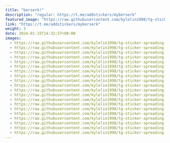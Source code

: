 ```yaml
---
title: "berserk!"
description: "regular: https://t.me/addstickers/myberserk"
featured_image: "https://raw.githubusercontent.com/kylelin1998/tg-sticker-spreading-worldwide-images/main/img/107594c1-16df-474f-bcc4-d071f56c1f5d.jpg"
link: "https://t.me/addstickers/myberserk"
weight: 3
date: 2024-01-15T14:32:57+08:00
images:
  - https://raw.githubusercontent.com/kylelin1998/tg-sticker-spreading-worldwide-images/main/img/107594c1-16df-474f-bcc4-d071f56c1f5d.jpg
  - https://raw.githubusercontent.com/kylelin1998/tg-sticker-spreading-worldwide-images/main/img/4587de04-dac5-44a7-aeba-49b955c0a063.jpg
  - https://raw.githubusercontent.com/kylelin1998/tg-sticker-spreading-worldwide-images/main/img/3e3bd601-28af-4880-9df7-2ebea28e94b9.jpg
  - https://raw.githubusercontent.com/kylelin1998/tg-sticker-spreading-worldwide-images/main/img/c9a79422-f13a-43a3-aabf-fa958cde6fca.jpg
  - https://raw.githubusercontent.com/kylelin1998/tg-sticker-spreading-worldwide-images/main/img/1f7d5d11-446d-4dcc-94f3-ec488f40b1c4.jpg
  - https://raw.githubusercontent.com/kylelin1998/tg-sticker-spreading-worldwide-images/main/img/595301b8-3d5c-4405-9c9b-fe7eee3b778a.jpg
  - https://raw.githubusercontent.com/kylelin1998/tg-sticker-spreading-worldwide-images/main/img/fbd6fd36-534e-43f8-8c11-8e2c6a191dea.jpg
  - https://raw.githubusercontent.com/kylelin1998/tg-sticker-spreading-worldwide-images/main/img/b0c505a4-0f2b-4f1a-b4ee-03c4f6449f84.jpg
  - https://raw.githubusercontent.com/kylelin1998/tg-sticker-spreading-worldwide-images/main/img/32d139f0-0d70-420c-b16b-92a691a23d24.jpg
  - https://raw.githubusercontent.com/kylelin1998/tg-sticker-spreading-worldwide-images/main/img/5993099d-1f5d-442c-8b00-32fc60d4539d.jpg
  - https://raw.githubusercontent.com/kylelin1998/tg-sticker-spreading-worldwide-images/main/img/e7fd6bd7-cef6-44a9-aabd-ff2cf6a1a451.jpg
  - https://raw.githubusercontent.com/kylelin1998/tg-sticker-spreading-worldwide-images/main/img/d6e055b1-e8a8-4c6d-9e00-7b1906a20bad.jpg
  - https://raw.githubusercontent.com/kylelin1998/tg-sticker-spreading-worldwide-images/main/img/0a148238-6a27-4648-b7d4-c6f5c7d0b99d.jpg
  - https://raw.githubusercontent.com/kylelin1998/tg-sticker-spreading-worldwide-images/main/img/c0423b2e-36bf-4b26-a88e-ed2a83a43951.jpg
  - https://raw.githubusercontent.com/kylelin1998/tg-sticker-spreading-worldwide-images/main/img/c175c938-d673-426b-8f1e-281ef91628d3.jpg
  - https://raw.githubusercontent.com/kylelin1998/tg-sticker-spreading-worldwide-images/main/img/cffde61f-82fc-41be-92fb-03f7eb32aa9f.jpg
  - https://raw.githubusercontent.com/kylelin1998/tg-sticker-spreading-worldwide-images/main/img/d2f234a0-2bd0-4b46-9319-12774d660f70.jpg
  - https://raw.githubusercontent.com/kylelin1998/tg-sticker-spreading-worldwide-images/main/img/deada1a3-f9e9-49b6-bb70-8303c8cdc4d9.jpg
  - https://raw.githubusercontent.com/kylelin1998/tg-sticker-spreading-worldwide-images/main/img/c83c8844-183e-4bd9-8f08-f51268164031.jpg
  - https://raw.githubusercontent.com/kylelin1998/tg-sticker-spreading-worldwide-images/main/img/bd005b5c-df94-4a3d-810f-c370e1d02da7.jpg
---
```

